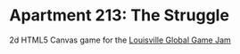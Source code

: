 Apartment 213: The Struggle
===========================

2d HTML5 Canvas game for the [Louisville Global Game Jam](http://louisvilleglobalgamejam.github.io/)
